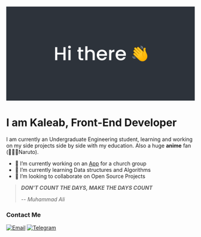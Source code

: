 ![Hi there 👋](/assets/img.png)

# **I am Kaleab, Front-End Developer**

I am currently an Undergraduate Engineering student, learning and working on my side projects side by side with my education.
Also a huge **anime** fan (🍥🍜🦊Naruto).

- 🔭 I’m currently working on an [App](https://github.com/kaleab27/GbiSms) for a church group
- 🌱 I’m currently learning Data structures and Algorithms
- 👯 I’m looking to collaborate on Open Source Projects


> **_DON'T COUNT THE DAYS, MAKE THE DAYS COUNT_**
>
> -- <cite>Muhammad Ali</cite>

### Contact Me

[![Email](https://img.shields.io/badge/Gmail-D14836?style=for-the-badge&logo=gmail&logoColor=white)](mailto:kaleabtadesse49@gmail.com)
[![Telegram](https://img.shields.io/badge/Telegram-2CA5E0?style=for-the-badge&logo=telegram&logoColor=white)](https://t.me/always_do_remember)
